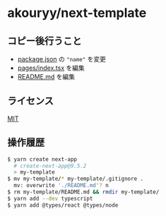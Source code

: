 # akouryy/next-template

## コピー後行うこと

* [package.json](package.json) の `"name"` を変更
* [pages/index.tsx](pages/index.tsx) を編集
* [README.md](README.md) を編集

## ライセンス

[MIT](LICENSE)

## 操作履歴

```sh
$ yarn create next-app
  # create-next-app@9.5.2
  > my-template
$ mv my-template/* my-template/.gitignore .
  mv: overwrite './README.md'? n
$ rm my-template/README.md && rmdir my-template/
$ yarn add --dev typescript
$ yarn add @types/react @types/node
```

